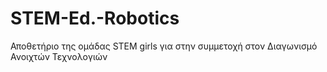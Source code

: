 # STEM-Ed.-Robotics
Αποθετήριο της ομάδας STEM girls για στην συμμετοχή στον Διαγωνισμό  Ανοιχτών Τεχνολογιών
